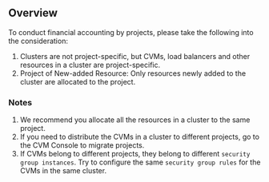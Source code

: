 ## Overview

To conduct financial accounting by projects, please take the following into the consideration:

1. Clusters are not project-specific, but CVMs, load balancers and other resources in a cluster are project-specific.
2. Project of New-added Resource: Only resources newly added to the cluster are allocated to the project.

### Notes

1. We recommend you allocate all the resources in a cluster to the same project.
2. If you need to distribute the CVMs in a cluster to different projects, go to the CVM Console to migrate projects.
3. If CVMs belong to different projects, they belong to different `security group instances`. Try to configure the same `security group rules` for the CVMs in the same cluster.
